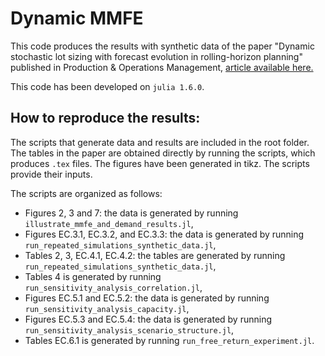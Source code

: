 # Dynamic MMFE
This code produces the results with synthetic data of the paper "Dynamic stochastic lot sizing with forecast evolution in
rolling-horizon planning" published in Production & Operations Management,  [article available here.](https://onlinelibrary.wiley.com/doi/epdf/10.1111/poms.13881)

This code has been developed on `julia 1.6.0`.

## How to reproduce the results:
The scripts that generate data and results are included in the root folder. The tables in the paper are obtained directly by running the scripts, which produces `.tex` files. The figures have been generated in tikz. The scripts provide their inputs.

The scripts are organized as follows:
* Figures 2, 3 and 7: the data is generated by running `illustrate_mmfe_and_demand_results.jl`,
* Figures EC.3.1, EC.3.2, and EC.3.3: the data is generated by running `run_repeated_simulations_synthetic_data.jl`,
* Tables 2, 3, EC.4.1, EC.4.2: the tables are generated by running `run_repeated_simulations_synthetic_data.jl`,
* Tables 4 is generated by running `run_sensitivity_analysis_correlation.jl`,
* Figures EC.5.1 and EC.5.2: the data is generated by running `run_sensitivity_analysis_capacity.jl`,
* Figures EC.5.3 and EC.5.4: the data is generated by running `run_sensitivity_analysis_scenario_structure.jl`,
* Tables EC.6.1 is generated by running `run_free_return_experiment.jl`.
